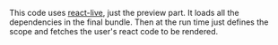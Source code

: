 This code uses [react-live](https://github.com/FormidableLabs/react-live), just the preview part. 
It loads all the dependencies in the final bundle. Then at the run time just defines the scope and fetches the user's react code to be rendered.